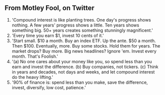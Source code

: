 ## From Motley Fool, on Twitter ##

1. 'Compound interest is like planting trees. One day's progress shows nothing. A few years' progress shows a little. Ten years shows something big. 50+ years creates something stunningly magnificent.'
2. 'Every time you earn $1, invest 10 cents of it.'
3. 'Start small. $10 a month. Buy an index ETF. Up the ante. $50  a month. Then $100. Eventually, more. Buy some stocks. Hold them for years. The market drops? Buy more. Big news headlines? Ignore 'em. Invest every month. That's Foolish.'
4. '(a) No one cares about your money like you, so spend less than you earn and invest the difference. (b) Buy companies, not tickers. (c) Think in years and decades, not days and weeks, and let compound interest do the heavy lifting.'
5. '90% of finance is: spend less than you make, save the difference, invest, diversify, low cost, patience.'
